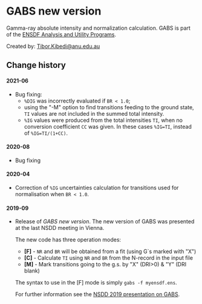 # GABS new version
Gamma-ray absolute intensity and normalization calculation. GABS is part of the [ENSDF Analysis and Utility Programs](https://nds.iaea.org/public/ensdf_pgm/).

Created by: Tibor.Kibedi@anu.edu.au


## Change history

#### 2021-06
* Bug fixing: 
  - `%DIG` was incorrectly evaluated if `BR < 1.0`;
  - using the "-M" option to find transitions feeding to the ground state, `TI` values are not included in the summed total intensity.
  - `%IG` values were produced from the total intensities `TI`, when no conversion coefficient `CC` was given. In these cases `%IG=TI`, instead of `%IG=TI/(1+CC)`.

#### 2020-08
* Bug fixing

#### 2020-04
* Correction of `%IG` uncertainties calculation for transitions used for normalisation when `BR < 1.0`.


#### 2019-09
* Release of *GABS new version*. The new version of GABS was presented at the last NSDD meeting in Vienna. 

  The new code has three operation modes: 
  - **[F]** - `NR` and `BR` will be obtained from a fit (using G`s marked with "X")<br>
  - **[C]** - Calculate `TI` using `NR` and `BR` from the N-record in the input file<br>
  - **[M]** - Mark transitions going to the g.s. by "X" (DRI>0) & "Y" (DRI blank)<br>

  The syntax to use in the [F] mode is simply ```gabs -f myensdf.ens```.
 
  For further information see the  <a href="https://nds.iaea.org/nsdd/NSDD2019/Presentations/2019_NSDD_GABS_Kibedi.pdf"> NSDD 2019 presentation on GABS</a>. 
